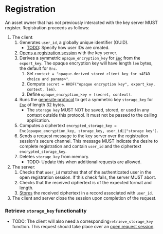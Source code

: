 # Registration
An asset owner that has not previously interacted with the key server MUST register. Registration proceeds as follows:

1. The client:
    1. Generates `user_id`, a globally unique identifier (GUID). 
        - [TODO](https://github.com/boltlabs-inc/key-mgmt-spec/issues/52): Specify how user IDs are created.
    1. [Opens a registration session](systems-architecture.md#opening-a-registration-session) with the key server.
    1. Derives  a symmetric `opaque_encryption_key` for [`Enc`](#external-dependencies) from the `export_key`.
    The opaque encryption key will have length `len` bytes, the default for `Enc`.
        1. Set `context = "opaque-derived stored client key for <AEAD choice and params>"`.
        1. Compute `secret = HKDF("opaque encryption key", export_key, context, len)`.
        1. Define `opaque_encryption_key = (secret, context)`.
    1. Runs the [generate protocol](cryptographic_flows.md#generate-a-secret) to get a symmetric key `storage_key` for [`Enc`](#external-dependencies) of length 32 bytes.
        - The `storage key` MUST NOT be saved, stored, or used in any context outside this protocol. It must not be passed to the calling application.
    1. Computes a ciphertext `encrypted_storage_key = Enc(opaque_encryption_key, storage_key, user_id||"storage key")`.
    1. Sends a request message to the key server over the registration session's secure channel. This message MUST indicate the desire to complete registration and contain `user_id` and the ciphertext `encrypted_storage_key`.
    1. Deletes `storage_key` from memory.
        - TODO: Update this when additional requests are allowed.
1. The server:
    1. Checks that `user_id` matches that of the authenticated user in the open registration session. If this check fails, the server MUST abort.
    1. Checks that the received ciphertext is of the expected format and length.
    1. [Stores](#server-side-storage) the received ciphertext in a record associated with `user_id`.
1. The client and server close the session upon completion of the request.

### Retrieve `storage_key` functionality
- TODO: The client will also need a corresponding`retrieve_storage_key` function. This request should take place over an [open request session](systems-architecture.md#opening-and-using-a-request-session).




